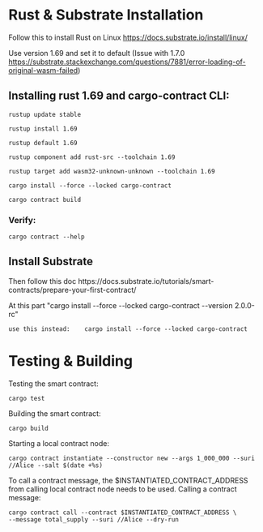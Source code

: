 <h1> Rust & Substrate Installation</h1>

Follow this to install Rust on Linux
https://docs.substrate.io/install/linux/

Use version 1.69 and set it to default 
(Issue with 1.7.0 https://substrate.stackexchange.com/questions/7881/error-loading-of-original-wasm-failed)

## Installing rust 1.69 and cargo-contract CLI:

	rustup update stable
 
	rustup install 1.69
 
	rustup default 1.69
 
	rustup component add rust-src --toolchain 1.69
 
	rustup target add wasm32-unknown-unknown --toolchain 1.69

	cargo install --force --locked cargo-contract
 
	cargo contract build

### Verify:
	cargo contract --help
	
<h2>Install Substrate</h2>	
Then follow this doc https://docs.substrate.io/tutorials/smart-contracts/prepare-your-first-contract/

At this part "cargo install --force --locked cargo-contract --version 2.0.0-rc"

	use this instead:	 cargo install --force --locked cargo-contract

<h1>Testing & Building</h1>

Testing the smart contract:

 	cargo test
  
Building the smart contract:

	cargo build

Starting a local contract node:

	cargo contract instantiate --constructor new --args 1_000_000 --suri //Alice --salt $(date +%s)

To call a contract message, the $INSTANTIATED_CONTRACT_ADDRESS from calling local contract node needs to be used.
Calling a contract message:

	cargo contract call --contract $INSTANTIATED_CONTRACT_ADDRESS \
    --message total_supply --suri //Alice --dry-run
 
 
